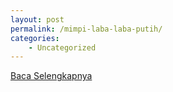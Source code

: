 ```yaml
---
layout: post
permalink: /mimpi-laba-laba-putih/
categories:
    - Uncategorized
---
```


[Baca Selengkapnya](/07)